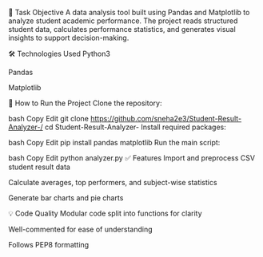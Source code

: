 📌  Task Objective
A data analysis tool built using Pandas and Matplotlib to analyze student academic performance. The project reads structured student data, calculates performance statistics, and generates visual insights to support decision-making.

🛠️ Technologies Used
Python3

Pandas

Matplotlib

🚀 How to Run the Project
Clone the repository:

bash
Copy
Edit
git clone https://github.com/sneha2e3/Student-Result-Analyzer-/
cd Student-Result-Analyzer-
Install required packages:

bash
Copy
Edit
pip install pandas matplotlib
Run the main script:

bash
Copy
Edit
python analyzer.py
✅ Features
Import and preprocess CSV student result data

Calculate averages, top performers, and subject-wise statistics

Generate bar charts and pie charts

💡 Code Quality
Modular code split into functions for clarity

Well-commented for ease of understanding

Follows PEP8 formatting
